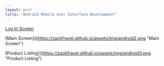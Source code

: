```yaml
---
layout: post
title: "Android Mobile User Interface Development"
---
```


[Log In Screen](https://zackfravel.github.io/assets/img/android1.png "Log In Screen")   

[Main Screen]((https://zackfravel.github.io/assets/img/android2.png "Main Screen")   

[Product Listing]((https://zackfravel.github.io/assets/img/android3.png "Product Listing")   
